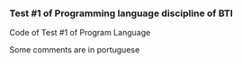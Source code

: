 ### Test #1 of Programming language discipline of BTI ###

Code of Test #1 of Program Language

Some comments are in portuguese